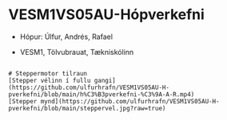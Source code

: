 # VESM1VS05AU-Hópverkefni
- Hópur: Úlfur, Andrés, Rafael   


- VESM1, Tölvubrauat, Tækniskólinn 

~~~

# Steppermotor tilraun
[Stepper vélinn í fullu gangi](https://github.com/ulfurhrafn/VESM1VS05AU-H-pverkefni/blob/main/h%C3%B3pverkefni-%C3%9A-A-R.mp4)
[Stepper mynd](https://github.com/ulfurhrafn/VESM1VS05AU-H-pverkefni/blob/main/steppervel.jpg?raw=true)
